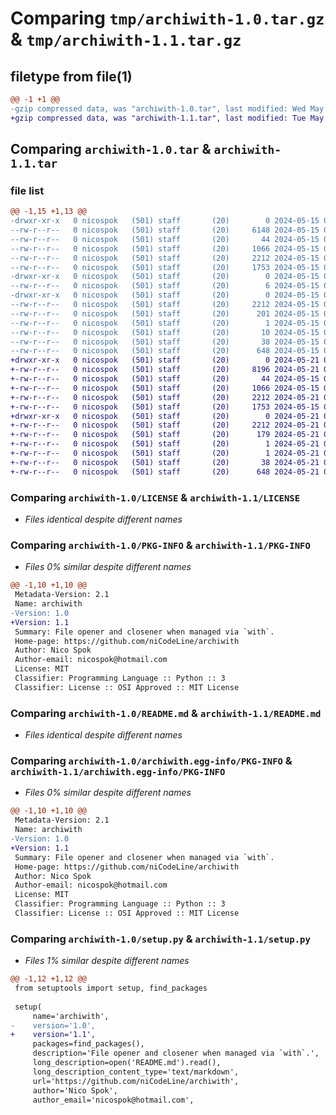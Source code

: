 # Comparing `tmp/archiwith-1.0.tar.gz` & `tmp/archiwith-1.1.tar.gz`

## filetype from file(1)

```diff
@@ -1 +1 @@
-gzip compressed data, was "archiwith-1.0.tar", last modified: Wed May 15 05:59:00 2024, max compression
+gzip compressed data, was "archiwith-1.1.tar", last modified: Tue May 21 06:23:28 2024, max compression
```

## Comparing `archiwith-1.0.tar` & `archiwith-1.1.tar`

### file list

```diff
@@ -1,15 +1,13 @@
-drwxr-xr-x   0 nicospok   (501) staff       (20)        0 2024-05-15 05:59:00.848397 archiwith-1.0/
--rw-r--r--   0 nicospok   (501) staff       (20)     6148 2024-05-15 05:41:09.000000 archiwith-1.0/.DS_Store
--rw-r--r--   0 nicospok   (501) staff       (20)       44 2024-05-15 05:39:58.000000 archiwith-1.0/.gitignore
--rw-r--r--   0 nicospok   (501) staff       (20)     1066 2024-05-15 05:39:58.000000 archiwith-1.0/LICENSE
--rw-r--r--   0 nicospok   (501) staff       (20)     2212 2024-05-15 05:59:00.847418 archiwith-1.0/PKG-INFO
--rw-r--r--   0 nicospok   (501) staff       (20)     1753 2024-05-15 05:39:58.000000 archiwith-1.0/README.md
-drwxr-xr-x   0 nicospok   (501) staff       (20)        0 2024-05-15 05:59:00.842479 archiwith-1.0/archiwith/
--rw-r--r--   0 nicospok   (501) staff       (20)        6 2024-05-15 05:39:58.000000 archiwith-1.0/archiwith/__init__.py
-drwxr-xr-x   0 nicospok   (501) staff       (20)        0 2024-05-15 05:59:00.846489 archiwith-1.0/archiwith.egg-info/
--rw-r--r--   0 nicospok   (501) staff       (20)     2212 2024-05-15 05:59:00.000000 archiwith-1.0/archiwith.egg-info/PKG-INFO
--rw-r--r--   0 nicospok   (501) staff       (20)      201 2024-05-15 05:59:00.000000 archiwith-1.0/archiwith.egg-info/SOURCES.txt
--rw-r--r--   0 nicospok   (501) staff       (20)        1 2024-05-15 05:59:00.000000 archiwith-1.0/archiwith.egg-info/dependency_links.txt
--rw-r--r--   0 nicospok   (501) staff       (20)       10 2024-05-15 05:59:00.000000 archiwith-1.0/archiwith.egg-info/top_level.txt
--rw-r--r--   0 nicospok   (501) staff       (20)       38 2024-05-15 05:59:00.848602 archiwith-1.0/setup.cfg
--rw-r--r--   0 nicospok   (501) staff       (20)      648 2024-05-15 05:39:58.000000 archiwith-1.0/setup.py
+drwxr-xr-x   0 nicospok   (501) staff       (20)        0 2024-05-21 06:23:28.705295 archiwith-1.1/
+-rw-r--r--   0 nicospok   (501) staff       (20)     8196 2024-05-21 06:19:40.000000 archiwith-1.1/.DS_Store
+-rw-r--r--   0 nicospok   (501) staff       (20)       44 2024-05-15 05:39:58.000000 archiwith-1.1/.gitignore
+-rw-r--r--   0 nicospok   (501) staff       (20)     1066 2024-05-15 05:39:58.000000 archiwith-1.1/LICENSE
+-rw-r--r--   0 nicospok   (501) staff       (20)     2212 2024-05-21 06:23:28.704588 archiwith-1.1/PKG-INFO
+-rw-r--r--   0 nicospok   (501) staff       (20)     1753 2024-05-15 05:39:58.000000 archiwith-1.1/README.md
+drwxr-xr-x   0 nicospok   (501) staff       (20)        0 2024-05-21 06:23:28.703786 archiwith-1.1/archiwith.egg-info/
+-rw-r--r--   0 nicospok   (501) staff       (20)     2212 2024-05-21 06:23:28.000000 archiwith-1.1/archiwith.egg-info/PKG-INFO
+-rw-r--r--   0 nicospok   (501) staff       (20)      179 2024-05-21 06:23:28.000000 archiwith-1.1/archiwith.egg-info/SOURCES.txt
+-rw-r--r--   0 nicospok   (501) staff       (20)        1 2024-05-21 06:23:28.000000 archiwith-1.1/archiwith.egg-info/dependency_links.txt
+-rw-r--r--   0 nicospok   (501) staff       (20)        1 2024-05-21 06:23:28.000000 archiwith-1.1/archiwith.egg-info/top_level.txt
+-rw-r--r--   0 nicospok   (501) staff       (20)       38 2024-05-21 06:23:28.705511 archiwith-1.1/setup.cfg
+-rw-r--r--   0 nicospok   (501) staff       (20)      648 2024-05-21 06:20:33.000000 archiwith-1.1/setup.py
```

### Comparing `archiwith-1.0/LICENSE` & `archiwith-1.1/LICENSE`

 * *Files identical despite different names*

### Comparing `archiwith-1.0/PKG-INFO` & `archiwith-1.1/PKG-INFO`

 * *Files 0% similar despite different names*

```diff
@@ -1,10 +1,10 @@
 Metadata-Version: 2.1
 Name: archiwith
-Version: 1.0
+Version: 1.1
 Summary: File opener and closener when managed via `with`.
 Home-page: https://github.com/niCodeLine/archiwith
 Author: Nico Spok
 Author-email: nicospok@hotmail.com
 License: MIT
 Classifier: Programming Language :: Python :: 3
 Classifier: License :: OSI Approved :: MIT License
```

### Comparing `archiwith-1.0/README.md` & `archiwith-1.1/README.md`

 * *Files identical despite different names*

### Comparing `archiwith-1.0/archiwith.egg-info/PKG-INFO` & `archiwith-1.1/archiwith.egg-info/PKG-INFO`

 * *Files 0% similar despite different names*

```diff
@@ -1,10 +1,10 @@
 Metadata-Version: 2.1
 Name: archiwith
-Version: 1.0
+Version: 1.1
 Summary: File opener and closener when managed via `with`.
 Home-page: https://github.com/niCodeLine/archiwith
 Author: Nico Spok
 Author-email: nicospok@hotmail.com
 License: MIT
 Classifier: Programming Language :: Python :: 3
 Classifier: License :: OSI Approved :: MIT License
```

### Comparing `archiwith-1.0/setup.py` & `archiwith-1.1/setup.py`

 * *Files 1% similar despite different names*

```diff
@@ -1,12 +1,12 @@
 from setuptools import setup, find_packages
 
 setup(
     name='archiwith',
-    version='1.0',
+    version='1.1',
     packages=find_packages(),
     description='File opener and closener when managed via `with`.',
     long_description=open('README.md').read(),
     long_description_content_type='text/markdown',
     url='https://github.com/niCodeLine/archiwith',
     author='Nico Spok',
     author_email='nicospok@hotmail.com',
```

